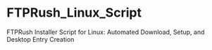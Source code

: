 # FTPRush_Linux_Script
FTPRush Installer Script for Linux: Automated Download, Setup, and Desktop Entry Creation
